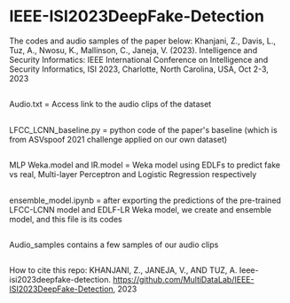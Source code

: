# IEEE-ISI2023DeepFake-Detection
The codes and audio samples of the paper below:
Khanjani, Z., Davis, L., Tuz, A., Nwosu, K., Mallinson, C., Janeja, V. (2023). 
Intelligence and Security Informatics: IEEE International Conference on Intelligence and Security Informatics, ISI 2023,
Charlotte, North Carolina, USA, Oct 2-3, 2023 
##

Audio.txt = Access link to the audio clips of the dataset
##
LFCC_LCNN_baseline.py = python code of the paper's baseline (which is from ASVspoof 2021 challenge applied on our own dataset)
##
MLP Weka.model and lR.model = Weka model using EDLFs to predict fake vs real, Multi-layer Perceptron and Logistic Regression respectively
##
ensemble_model.ipynb =  after exporting the predictions of the pre-trained LFCC-LCNN model and EDLF-LR Weka model, we create and ensemble model, and this file is its codes
##
Audio_samples contains a few samples of our audio clips
## 
How to cite this repo:
KHANJANI, Z., JANEJA, V., AND TUZ, A. Ieee-isi2023deepfake-detection. https://github.com/MultiDataLab/IEEE-ISI2023DeepFake-Detection, 2023

